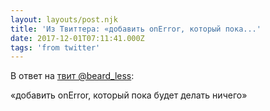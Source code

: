```yaml
---
layout: layouts/post.njk
title: 'Из Твиттера: «добавить onError, который пока...'
date: 2017-12-01T07:11:41.000Z
tags: 'from twitter'
---
```

В ответ на [твит @beard_less](https://twitter.com/_/status/936490725646258177):

«добавить onError, который пока будет делать ничего»
